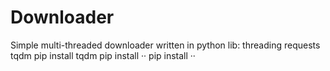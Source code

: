 # Downloader
Simple multi-threaded downloader written in python
lib:  threading requests tqdm
pip install tqdm
pip install ··
pip install ··
